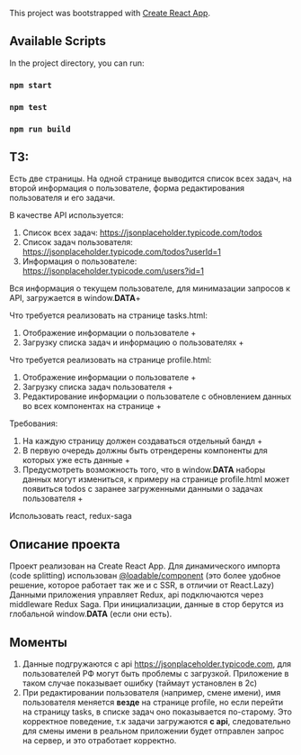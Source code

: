 This project was bootstrapped with [Create React App](https://github.com/facebook/create-react-app).

## Available Scripts

In the project directory, you can run:

### `npm start`
### `npm test`
### `npm run build`

## ТЗ:

Есть две страницы. На одной странице выводится список всех задач, на второй информация о пользователе, форма редактирования пользователя и его задачи. 

В качестве API используется:
1. Список всех задач: https://jsonplaceholder.typicode.com/todos
2. Список задач пользователя: https://jsonplaceholder.typicode.com/todos?userId=1
3. Информация о пользователе: https://jsonplaceholder.typicode.com/users?id=1

Вся информация о текущем пользователе, для минимазации запросов к API, загружается в window.__DATA__+

Что требуется реализовать на странице tasks.html:
1. Отображение информации о пользователе +
2. Загрузку списка задач и информацию о пользователях +

Что требуется реализовать на странице profile.html:
1. Отображение информации о пользователе +
2. Загрузку списка задач пользователя +
3. Редактирование информации о пользователе с обновлением данных во всех компонентах на странице +

Требования:
1. На каждую страницу должен создаваться отдельный бандл +
2. В первую очередь должны быть отрендерены компоненты для которых уже есть данные +
3. Предусмотреть возможность того, что в window.__DATA__ наборы данных могут измениться, 
к примеру на странице profile.html может появиться todos с заранее загруженными данными о задачах пользователя +

Использовать react, redux-saga

## Описание проекта

Проект реализован на Create React App. Для динамического импорта (code splitting) использован [@loadable/component](https://www.npmjs.com/package/@loadable/component)
(это более удобное решение, которое работает так же и с SSR, в отличии от React.Lazy)
Данными приложения управляет Redux, api подключаются через middleware Redux Saga.
При инициализации, данные в стор берутся из глобальной window.__DATA__ (если они есть).

## Моменты

1. Данные подгружаются с api https://jsonplaceholder.typicode.com, для пользователей РФ могут быть проблемы с загрузкой. Приложение в таком случае показывает ошибку (таймаут установлен в 2с)
2. При редактировании пользователя (например, смене имени), имя пользователя меняется __везде__ на странице profile, но если перейти на страницу tasks, в списке задач оно показывается по-старому. Это корректное поведение, т.к задачи загружаются __с api__, следовательно для смены имени в реальном приложении будет отправлен запрос на сервер, и это отработает корректно.   
